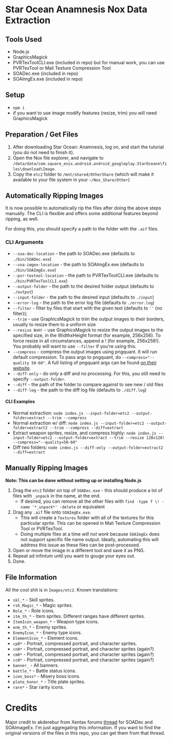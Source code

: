 
# Star Ocean Anamnesis Nox Data Extraction

## Tools Used

* Node.js
* GraphicsMagick
* PVRTexToolCLI.exe (included in repo) but for manual work, you can use PVRTexTool or Mali Texture Compression Tool
* SOADec.exe (included in repo)
* SOAImgEx.exe (included in repo) 

## Setup

* `npm i`
* if you want to use image modify features (resize, trim) you will need GraphicsMagick

## Preparation / Get Files

1. After downloading Star Ocean: Anamnesis, log on, and start the tutorial (you do not need to finish it).
2. Open the Nox file explorer, and navigate to `/data/data/com.square_enix.android.android_googleplay.StarOceann\files\download\Image`.
3. Copy the `etc2` folder to `/mnt/shared/OtherShare` (which will make it available to your file system in your `~/Nox_Share/Other`)

## Automatically Ripping Images

It is now possible to automatically rip the files after doing the above steps manually. The CLI is flexible and offers some additional features beyond ripping, as well.

For doing this, you should specify a path to the folder with the `.aif` files.

### CLI Arguments

* `--soa-dec-location` - the path to SOADec.exe (defaults to `./bin/SOADec.exe`)
* `--soa-imgex-location` - the path to SOAImgEx.exe (defaults to `./bin/SOAImgEx.exe`)
* `--pvr-textool-location` - the path to PVRTexToolCLI.exe (defaults to `./bin/PVRTexToolCLI.exe`)
* `--output-folder` - the path to the desired folder output (defaults to `./output`)
* `--input-folder` - the path to the desired input (defaults to `./input`)
* `--error-log` - the path to the error log file (defaults to `./error.log`)
* `--filter` - filter by files that start with the given text (defaults to `''` (no filter));
* `--trim` - use GraphicsMagick to trim the output images to their borders, usually to resize them to a uniform size
* `--resize WxH!` - use GraphicsMagick to resize the output images to the specified size, in the WidthxHeight format (for example, 256x256). To force resize in all circumstances, append a ! (for example, 256x256!). You probably will want to use `--filter` if you're using this.
* `--compress` - compress the output images using pngquant. It will run default compression. To pass args to pngquant, do `--compress="--quality 50-60"`. A full listing of pngquant args can be found [on their website](https://pngquant.org/).
* `--diff-only` - do _only_ a diff and no processing. For this, you still need to specify `--output-folder`.
* `--diff` - the path of the folder to compare against to see new / old files
* `--diff-log` - the path to the diff log file (defaults to `./diff.log`)

#### CLI Examples

* Normal extraction: `node index.js --input-folder=etc2 --output-folder=extract --trim --compress`
* Normal extraction w/ diff: `node index.js --input-folder=etc2 --output-folder=extract2 --trim --compress --diff=extract`
* Extract weapon sprites, resize, and compress highly: `node index.js --input-folder=etc2 --output-folder=extract --trim --resize 128x128! --compress="--quality=50-60"`
* Diff two folders: `node index.js --diff-only --output-folder=extract2 --diff=extract`

## Manually Ripping Images

**Note: This can be done without setting up or installing Node.js**

1. Drag the `etc2` folder on top of `SOADec.exe` - this should produce a lot of files with `_unpack` in the name, at the end.
      - If desired, you can remove all the other files with `find -type f \! -name '*_unpack*' -delete` or equivalent
2. Drag any `.aif` file onto `SOAImgEx.exe`. 
      - This will create a `Textures` folder with all of the textures for this particular sprite. This can be opened in Mali Texture Compression Tool or PVRTexTool.
      - Doing multiple files at a time _will not work_ because `SOAImgEx` does not support specific file name output. Ideally, automating this will address this issue as these files can be post-processed.
3. Open or move the image in a different tool and save it as PNG.
4. Repeat ad infintum until you want to gouge your eyes out.
5. Done.

## File Information

All the cool shit is in `Images/etc2`. Known translations:

- `skl_*` - Skill sprites.
- `rsh_Magic_*` - Magic sprites.
- `Role_*` - Role icons.
- `itm_th_*` - Item sprites. Different ranges have different sprites.
- `ItemIcon_weapon_*` - Weapon type icons.
- `enm_th_*` - Enemy sprites.
- `EnemyIcon_*` - Enemy type icons.
- `ElementIcon_*` - Element icons.
- `cp0*` - Portrait, compressed portrait, and character sprites.
- `cn0*` - Portrait, compressed portrait, and character sprites (again?)
- `cm0*` - Portrait, compressed portrait, and character sprites (again?)
- `cc0*` - Portrait, compressed portrait, and character sprites (again?)
- `banner_` - All banners.
- `battle_*` - Battle status icons.
- `icon_boss*` - Misery boss icons.
- `plate_honor_*` - Title plate sprites.
- `rare*` - Star rarity icons.

# Credits

Major credit to akderebur from Xentax forums [thread](http://forum.xentax.com/viewtopic.php?f=16&t=18692) for SOADec and SOAImageEx. I'm just aggregating this information. If you want to find the original versions of the files in this repo, you can get them from that thread.